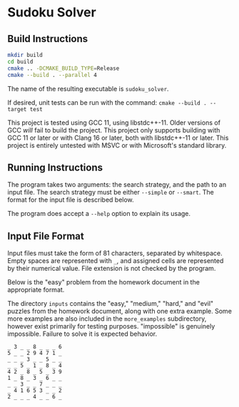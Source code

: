 # Sudoku Solver

## Build Instructions

```sh
mkdir build
cd build
cmake .. -DCMAKE_BUILD_TYPE=Release
cmake --build . --parallel 4
```
The name of the resulting executable is `sudoku_solver`.

If desired, unit tests can be run with the command: `cmake --build . --target test`

This project is tested using GCC 11, using libstdc++-11.
Older versions of GCC *will* fail to build the project.
This project only supports building with GCC 11 or later or with Clang 16 or later, both with libstdc++-11 or later.
This project is entirely untested with MSVC or with Microsoft's standard library.

## Running Instructions

The program takes two arguments: the search strategy, and the path to an input file.
The search strategy must be either `--simple` or `--smart`.
The format for the input file is described below.

The program does accept a `--help` option to explain its usage.

## Input File Format

Input files must take the form of 81 characters, separated by whitespace.
Empty spaces are represented with `_`,
and assigned cells are represented by their numerical value.
File extension is not checked by the program.

Below is the "easy" problem from the homework document in the appropriate format.

The directory `inputs` contains the "easy," "medium," "hard," and "evil"
puzzles from the homework document, along with one extra example.
Some more examples are also included in the `more_examples` subdirectory, however exist primarily for testing purposes.
"impossible" is genuinely impossible. Failure to solve it is expected behavior.

```
_ 3 _ _ 8 _ _ _ 6
5 _ _ 2 9 4 7 1 _
_ _ _ 3 _ _ 5 _ _
_ _ 5 _ 1 _ 8 _ 4
4 2 _ 8 _ 5 _ 3 9
1 _ 8 _ 3 _ 6 _ _
_ _ 3 _ _ 7 _ _ _
_ 4 1 6 5 3 _ _ 2
2 _ _ _ 4 _ _ 6 _
```
